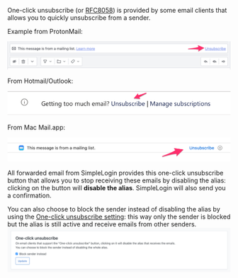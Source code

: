 One-click unsubscribe (or [RFC8058](https://datatracker.ietf.org/doc/html/rfc8058)) is provided by some email clients that allows you to quickly unsubscribe from a sender.

Example from ProtonMail:

![](./one-click-unsubscribe-pm.png)

From Hotmail/Outlook:

![](./one-click-unsubscribe-hotmail.png)

From Mac Mail.app:

![](./one-click-unsubscribe-mac.png)

All forwarded email from SimpleLogin provides this one-click unsubscribe button that allows you to stop receiving these emails by disabling the alias: clicking on the button will **disable the alias**. SimpleLogin will also send you a confirmation.

You can also choose to block the sender instead of disabling the alias by using the [One-click unsubscribe setting](http://app.simplelogin.io/dashboard/setting#one-click-unsubscribe-section): this way only the sender is blocked but the alias is still active and receive emails from other senders. 
![](./one-click-unsubscribe-setting.png)
